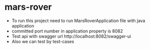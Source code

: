 # mars-rover
- To run this project need to run MarsRoverApplication file with java application
- committed port number in application property is 8082
- Test api with swagger url http://localhost:8082/swagger-ui
- Also we can test by test-cases 